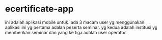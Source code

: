 # ecertificate-app

ini adalah aplikasi mobile untuk. ada 3 macam user yg menggunakan aplikasi ini yg pertama adalah peserta seminar. yg kedua adalah institusi yg memberikan seminar dan yang ke tiga adalah user operator.

